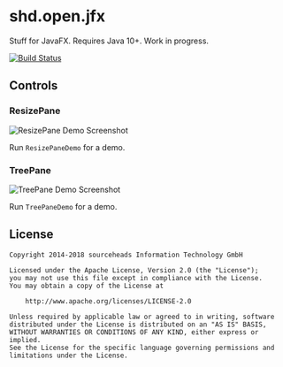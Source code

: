 # shd.open.jfx

Stuff for JavaFX. Requires Java 10+. Work in progress.

[![Build Status](https://travis-ci.org/sourceheads/shd.open.jfx.svg)](https://travis-ci.org/sourceheads/shd.open.jfx)

## Controls

### ResizePane

![ResizePane Demo Screenshot](https://d37nbcpcp57i4i.cloudfront.net/shd.open.jfx/i/resizepane_demo-v1.png)

Run `ResizePaneDemo` for a demo.

### TreePane

![TreePane Demo Screenshot](https://d37nbcpcp57i4i.cloudfront.net/shd.open.jfx/i/treepane_demo-v1.png)

Run `TreePaneDemo` for a demo.

## License

```
Copyright 2014-2018 sourceheads Information Technology GmbH

Licensed under the Apache License, Version 2.0 (the "License");
you may not use this file except in compliance with the License.
You may obtain a copy of the License at

    http://www.apache.org/licenses/LICENSE-2.0

Unless required by applicable law or agreed to in writing, software
distributed under the License is distributed on an "AS IS" BASIS,
WITHOUT WARRANTIES OR CONDITIONS OF ANY KIND, either express or implied.
See the License for the specific language governing permissions and
limitations under the License.
```
